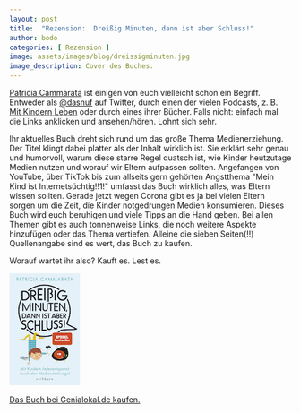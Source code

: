 ```yaml
---
layout: post
title:  "Rezension:  Dreißig Minuten, dann ist aber Schluss!"
author: bodo
categories: [ Rezension ]
image: assets/images/blog/dreissigminuten.jpg
image_description: Cover des Buches.
---
```


[Patricia Cammarata](https://dasnuf.de/) ist einigen von euch vielleicht schon ein Begriff. Entweder als [@dasnuf](https://twitter.com/dasnuf/) auf Twitter, durch einen der vielen Podcasts, z. B. [Mit Kindern Leben](https://mkl.wtf/) oder durch eines ihrer Bücher. Falls nicht: einfach mal die Links anklicken und ansehen/hören. Lohnt sich sehr.

Ihr aktuelles Buch dreht sich rund um das große Thema Medienerziehung. Der Titel klingt dabei platter als der Inhalt wirklich ist. Sie erklärt sehr genau und humorvoll, warum diese starre Regel quatsch ist, wie Kinder heutzutage Medien nutzen und worauf wir Eltern aufpassen sollten. Angefangen von YouTube, über TikTok bis zum allseits gern gehörten Angstthema "Mein Kind ist Internetsüchtig!!1!" umfasst das Buch wirklich alles, was Eltern wissen sollten. Gerade jetzt wegen Corona gibt es ja bei vielen
Eltern sorgen um die Zeit, die Kinder notgedrungen Medien konsumieren. Dieses Buch wird euch beruhigen und viele Tipps an die Hand geben. Bei allen Themen gibt es auch tonnenweise Links, die noch weitere Aspekte hinzufügen oder das Thema vertiefen. Alleine die sieben Seiten(!!) Quellenangabe sind es wert, das Buch zu kaufen.

Worauf wartet ihr also? Kauft es. Lest es.

[![](/assets/images/blog/dreissigminuten_cover.jpg)](https://www.awin1.com/cread.php?awinmid=17358&awinaffid=934571&ued=https%3A%2F%2Fwww.genialokal.de%2FSuche%2F%3Fq%3D%2BDrei%25C3%259Fig%2BMinuten%252C%2Bdann%2Bist%2Baber%2BSchluss)

[Das Buch bei Genialokal.de kaufen.](https://www.awin1.com/cread.php?awinmid=17358&awinaffid=934571&ued=https%3A%2F%2Fwww.genialokal.de%2FSuche%2F%3Fq%3D%2BDrei%25C3%259Fig%2BMinuten%252C%2Bdann%2Bist%2Baber%2BSchluss)